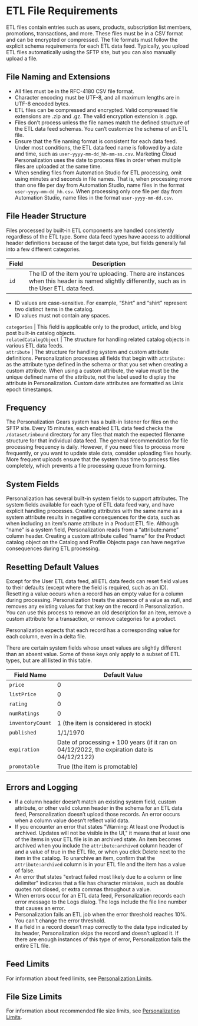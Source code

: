 

# ETL File Requirements

ETL files contain entries such as users, products, subscription list members,
promotions, transactions, and more. These files must be in a CSV format and
can be encrypted or compressed. The file formats must follow the explicit
schema requirements for each ETL data feed. Typically, you upload ETL files
automatically using the SFTP site, but you can also manually upload a file.

## File Naming and Extensions

  * All files must be in the RFC-4180 CSV file format. 
  * Character encoding must be UTF-8, and all maximum lengths are in UTF-8 encoded bytes.
  * ETL files can be compressed and encrypted. Valid compressed file extensions are .zip and .gz. The valid encryption extension is .pgp. 
  * Files don’t process unless the file names match the defined structure of the ETL data feed schemas. You can’t customize the schema of an ETL file.
  * Ensure that the file naming format is consistent for each data feed. Under most conditions, the ETL data feed name is followed by a date and time, such as `user-yyyy-mm-dd_hh-mm-ss.csv`. Marketing Cloud Personalization uses the date to process files in order when multiple files are uploaded at the same time. 
  * When sending files from Automation Studio for ETL processing, omit using minutes and seconds in file names. That is, when processing more than one file per day from Automation Studio, name files in the format `user-yyyy-mm-dd_hh.csv`. When processing only one file per day from Automation Studio, name files in the format `user-yyyy-mm-dd.csv`.

## File Header Structure

Files processed by built-in ETL components are handled consistently regardless
of the ETL type. Some data feed types have access to additional header
definitions because of the target data type, but fields generally fall into a
few different categories.

Field | Description  
---|---  
`id` | The ID of the item you’re uploading. There are instances when this header is named slightly differently, such as in the User ETL data feed.

  * ID values are case-sensitive. For example, “Shirt” and “shirt” represent two distinct items in the catalog.
  * ID values must not contain any spaces.

  
`categories` | This field is applicable only to the product, article, and blog post built-in catalog objects.  
`relatedCatalogObject` | The structure for handling related catalog objects in various ETL data feeds.  
`attribute` | The structure for handling system and custom attribute definitions. Personalization processes all fields that begin with `attribute:` as the attribute type defined in the schema or that you set when creating a custom attribute. When using a custom attribute, the value must be the unique defined name of the attribute, not the label used to display the attribute in Personalization. Custom date attributes are formatted as Unix epoch timestamps.  
  
## Frequency

The Personalization Gears system has a built-in listener for files on the SFTP
site. Every 15 minutes, each enabled ETL data feed checks the
`/dataset/inbound` directory for any files that match the expected filename
structure for that individual data feed. The general recommendation for file
processing frequency is daily. However, if you need files to process more
frequently, or you want to update stale data, consider uploading files hourly.
More frequent uploads ensure that the system has time to process files
completely, which prevents a file processing queue from forming.

## System Fields

Personalization has several built-in system fields to support attributes. The
system fields available for each type of ETL data feed vary, and have explicit
handling processes. Creating attributes with the same name as a system
attribute results in negative consequences for the data, such as when
including an item's name attribute in a Product ETL file. Although “name” is a
system field, Personalization reads from a “attribute:name” column header.
Creating a custom attribute called “name” for the Product catalog object on
the Catalog and Profile Objects page can have negative consequences during ETL
processing.

## Resetting Default Values

Except for the User ETL data feed, all ETL data feeds can reset field values
to their defaults (except where the field is required, such as an ID).
Resetting a value occurs when a record has an empty value for a column during
processing. Personalization treats the absence of a value as null, and removes
any existing values for that key on the record in Personalization. You can use
this process to remove an old description for an item, remove a custom
attribute for a transaction, or remove categories for a product.

Personalization expects that each record has a corresponding value for each
column, even in a delta file.

There are certain system fields whose unset values are slightly different than
an absent value. Some of these keys only apply to a subset of ETL types, but
are all listed in this table.

**Field Name** |  **Default Value**  
---|---  
`price` | 0  
`listPrice` | 0  
`rating` | 0  
`numRatings` | 0  
`inventoryCount` | 1 (the item is considered in stock)  
`published` | 1/1/1970  
`expiration` | Date of processing + 100 years (if it ran on 04/12/2022, the expiration date is 04/12/2122)  
`promotable` | True (the item is promotable)  
  
## Errors and Logging

  * If a column header doesn’t match an existing system field, custom attribute, or other valid column header in the schema for an ETL data feed, Personalization doesn’t upload those records. An error occurs when a column value doesn’t reflect valid data.
  * If you encounter an error that states "Warning: At least one Product is archived. Updates will not be visible in the UI," it means that at least one of the items in your ETL file is in an archived state. An item becomes archived when you include the `attribute:archived` column header of and a value of true in the ETL file, or when you click Delete next to the item in the catalog. To unarchive an item, confirm that the `attribute:archived` column is in your ETL file and the item has a value of false.
  * An error that states "extract failed most likely due to a column or line delimiter" indicates that a file has character mistakes, such as double quotes not closed, or extra commas throughout a value.
  * When errors occur for an ETL data feed, Personalization records each error message to the Logs dialog. The logs include the file line number that causes an error.
  * Personalization fails an ETL job when the error threshold reaches 10%. You can’t change the error threshold.
  * If a field in a record doesn’t map correctly to the data type indicated by its header, Personalization skips the record and doesn’t upload it. If there are enough instances of this type of error, Personalization fails the entire ETL file. 

## Feed Limits

For information about feed limits, see [Personalization
Limits](https://help.salesforce.com/s/articleView?id=sf.mc_pers_limits.htm&language=en_US&type=5
"Learn about the limits and capabilities in Marketing Cloud
Personalization.").

## File Size Limits

For information about recommended file size limits, see [Personalization
Limits](https://help.salesforce.com/s/articleView?id=sf.mc_pers_limits.htm&language=en_US&type=5
"Learn about the limits and capabilities in Marketing Cloud
Personalization.").

